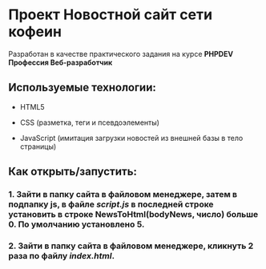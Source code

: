# Проект Новостной сайт сети кофеин

Разработан в качестве практического задания на курсе **PHPDEV Профессия Веб-разработчик**

## Используемые технологии:

* HTML5

* CSS (разметка, теги и псевдоэлементы)

* JavaScript (имитация загрузки новостей из внешней базы в тело страницы)

## Как открыть/запустить:

### 1. Зайти в папку сайта в файловом менеджере, затем в подпапку js, в файле *script.js* в последней строке установить в строке NewsToHtml(bodyNews, **число**) больше 0. По умолчанию установлено 5.

### 2. Зайти в папку сайта в файловом менеджере, кликнуть 2 раза по файлу *index.html*.